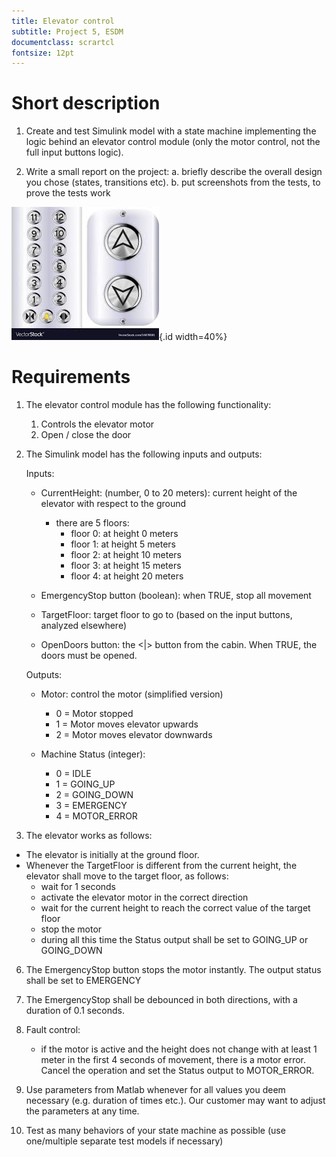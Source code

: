 ```yaml
---
title: Elevator control
subtitle: Project 5, ESDM
documentclass: scrartcl
fontsize: 12pt
---
```


# Short description

1. Create and test Simulink model with a state machine implementing the logic behind an elevator control module (only the motor control, not the full input buttons logic).

2. Write a small report on the project:
   a. briefly describe the overall design you chose (states, transitions etc).
   b. put screenshots from the tests, to prove the tests work
   
![Elevator control module](img/Elevator.jpg){.id width=40%}

# Requirements

1. The elevator control module has the following functionality:

   1. Controls the elevator motor
   2. Open / close the door
   
2. The Simulink model has the following inputs and outputs:
    
    Inputs:

    - CurrentHeight: (number, 0 to 20 meters): current height of the elevator with respect to the ground

        - there are 5 floors:
          - floor 0: at height 0 meters
          - floor 1: at height 5 meters
          - floor 2: at height 10 meters
          - floor 3: at height 15 meters
          - floor 4: at height 20 meters

    - EmergencyStop button (boolean): when TRUE, stop all movement
    - TargetFloor: target floor to go to (based on the input buttons, analyzed elsewhere)
    - OpenDoors button: the <|> button from the cabin. When TRUE, the doors must be opened.

    Outputs:
    
    - Motor: control the motor (simplified version)
        - 0 = Motor stopped
        - 1 = Motor moves elevator upwards
        - 2 = Motor moves elevator downwards
        
    - Machine Status (integer):
        - 0 = IDLE
        - 1 = GOING_UP
        - 2 = GOING_DOWN
        - 3 = EMERGENCY
        - 4 = MOTOR_ERROR

4. The elevator works as follows:

  - The elevator is initially at the ground floor.
  - Whenever the TargetFloor is different from the current height, the elevator shall move to the target floor, as follows:
    - wait for 1 seconds
    - activate the elevator motor in the correct direction
    - wait for the current height to reach the correct value of the target floor
    - stop the motor 
    - during all this time the Status output shall be set to GOING_UP or GOING_DOWN

6. The EmergencyStop button stops the motor instantly. The output status shall be set to EMERGENCY

7. The EmergencyStop shall be debounced in both directions, with a duration of 0.1 seconds.

7. Fault control:
   - if the motor is active and the height does not change with at least 1 meter in the first 4 seconds of movement, there is a motor error. Cancel the operation and set the Status output to MOTOR_ERROR.

5. Use parameters from Matlab whenever for all values you deem necessary (e.g. duration of times etc.).
Our customer may want to adjust the parameters at any time.

6. Test as many behaviors of your state machine as possible (use one/multiple separate test models if necessary)
